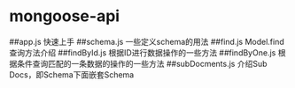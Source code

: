 # mongoose-api
##app.js
快速上手
##schema.js
一些定义schema的用法
##find.js
Model.find查询方法介绍
##findById.js
根据ID进行数据操作的一些方法
##findByOne.js
根据条件查询匹配的一条数据的操作的一些方法
##subDocments.js
介绍Sub Docs，即Schema下面嵌套Schema